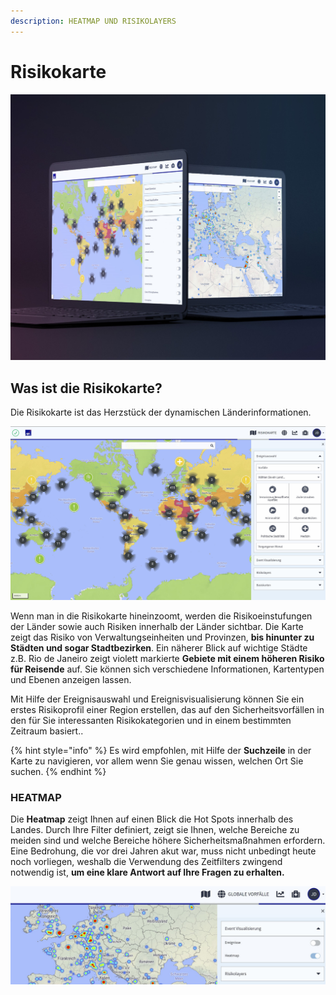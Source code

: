 ```yaml
---
description: HEATMAP UND RISIKOLAYERS
---
```


# Risikokarte

![](../.gitbook/assets/risk-map-cover.jpg)

## Was ist die Risikokarte?

Die Risikokarte ist das Herzstück der dynamischen Länderinformationen.

![](../.gitbook/assets/p27-img01.jpg)

Wenn man in die Risikokarte hineinzoomt, werden die Risikoeinstufungen der Länder sowie auch Risiken innerhalb der Länder sichtbar. Die Karte zeigt das Risiko von Verwaltungseinheiten und Provinzen, **bis hinunter zu Städten und sogar Stadtbezirken**. Ein näherer Blick auf wichtige Städte z.B. Rio de Janeiro zeigt violett markierte **Gebiete mit einem höheren Risiko für Reisende** auf. Sie können sich verschiedene Informationen, Kartentypen und Ebenen anzeigen lassen.

Mit Hilfe der Ereignisauswahl und Ereignisvisualisierung können Sie ein erstes Risikoprofil einer Region erstellen, das auf den Sicherheitsvorfällen in den für Sie interessanten Risikokategorien und in einem bestimmten Zeitraum basiert..

{% hint style="info" %}
Es wird empfohlen, mit Hilfe der **Suchzeile** in der Karte zu navigieren, vor allem wenn Sie genau wissen, welchen Ort Sie suchen.
{% endhint %}

### HEATMAP

Die **Heatmap** zeigt Ihnen auf einen Blick die Hot Spots innerhalb des Landes. Durch Ihre Filter definiert, zeigt sie Ihnen, welche Bereiche zu meiden sind und welche Bereiche höhere Sicherheitsmaßnahmen erfordern. Eine Bedrohung, die vor drei Jahren akut war, muss nicht unbedingt heute noch vorliegen, weshalb die Verwendung des Zeitfilters zwingend notwendig ist, **um eine klare Antwort auf Ihre Fragen zu erhalten.**

![](../.gitbook/assets/p27-img02.jpg)

